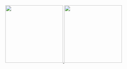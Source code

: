 

<div>
<a href="https://github.com/Adao20121391">
<img loading="lazy" height="180em" src="https://github-readme-stats.vercel.app/api/top-langs/?username=Adao20121391&layout=compact&langs_count=7&theme=dracula"/>
<img loading="lazy" height="180em" src="https://github-readme-stats.vercel.app/api?username=Adao20121391&show_icons=true&theme=dracula&include_all_commits=true&count_private=true"/>
</div>


